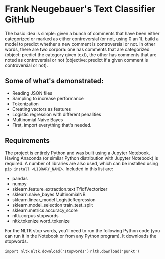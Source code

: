 # Frank Neugebauer's Text Classifier GitHub

The basic idea is simple: given a bunch of comments that have been either categorized or marked as either controversial (or not, using 0 an 1), build a model to predict whether a new comment is controversial or not. In other words, there are two corpora: one has comments that are categorized (object: predict the category given text), the other has comments that are noted as controversial or not (objective: predict if a given comment is controversial or not).

## Some of what's demonstrated:

* Reading JSON files
* Sampling to increase performance
* Tokenization
* Creating vectors as features
* Logistic regression with different penalities
* Multinomial Naive Bayes
* First, import everything that's needed.

## Requirements

The project is entirely Python and was built using a Jupyter Notebook. Having Anaconda (or similar Python distribution with Jupyter Notebook) is required. A number of libraries are also used, which can be installed using `pip install <LIBRARY_NAME>`. Included in this list are:

* pandas
* numpy
* sklearn.feature_extraction.text TfidfVectorizer
* sklearn.naive_bayes MultinomialNB
* sklearn.linear_model LogisticRegression
* sklearn.model_selection train_test_split
* sklearn.metrics accuracy_score
* nltk.corpus stopwords 
* nltk.tokenize word_tokenize 

For the NLTK stop words, you'll need to run the following Python code (you can run it in the Notebook or from any Python program). It downloads the stopwords.

`import nltk`
`nltk.download('stopwords')`
`nltk.download('punkt')`
